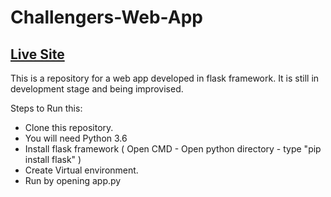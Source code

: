 # Challengers-Web-App
## [Live Site](http://Challengers.pythonanywhere.com)

This is a repository for a web app developed in flask framework. It is still in development stage and being improvised.

Steps to Run this:
  *  Clone this repository.
  *  You will need Python 3.6
  *  Install flask framework 
  	( Open CMD - Open python directory - type "pip install flask" )
  *  Create Virtual environment. 
  *  Run by opening app.py

